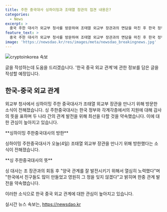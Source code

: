 ```yaml
---
title: 주한 중국대사 싱하이밍과 조태열 장관의 접견 내용은?
categories:
  - News
excerpt: >
  중국 주한 대사가 외교부 청사를 방문하여 조태열 외교부 장관과의 면담을 마친 후 한국 정부와 각계각층의 도움에 감사하다며 중한 관계 발전을 약속했습니다. 이달 중순 이임 예정이며, 대사가 귀국하면 대사대리가 맡을 전망입니다. 대사는 후회되는 점을 묻는 질문에 침묵하고, 양국 관계 발전을 위해 노력했다고 전했습니다.
feature_text: >
  중국 주한 대사가 외교부 청사를 방문하여 조태열 외교부 장관과의 면담을 마친 후 한국 정부와 각계각층의 도움에 감사하다며 중한 관계 발전을 약속했습니다. 이달 중순 이임 예정이며, 대사가 귀국하면 대사대리가 맡을 전망입니다. 대사는 후회되는 점을 묻는 질문에 침묵하고, 양국 관계 발전을 위해 노력했다고 전했습니다.
image: 'https://newsdao.kr/res/images/meta/newsdao_breakingnews.jpg'
---
```


<p><img src="https://newsdao.kr/res/images/meta/newsdao_breakingnews.jpg" alt="cryptoinkorea 속보" /></p>

<p>글을 작성하는데 도움을 드리겠습니다. '한국 중국 외교 관계'에 관한 정보를 담은 글을 작성할 예정입니다. </p>

<h2 data-ke-size="size26">한국-중국 외교 관계</h2>

<p>외교부 청사에서 싱하이밍 주한 중국대사가 조태열 외교부 장관을 만나기 위해 방문한 소식이 전해졌습니다. 싱 주한중국대사는 한국 정부와 각계각층에서의 지원에 대해 감사의 뜻을 표하며 두 나라 간의 관계 발전을 위해 최선을 다할 것을 약속했습니다. 이에 대한 관심이 높아지고 있습니다.</p>

<p data-ke-size="size16">**싱하이밍 주한중국대사의 방한**</p>

<p>싱하이밍 주한중국대사가 오늘(4일) 조태열 외교부 장관을 만나기 위해 방한했다는 소식이 전해졌습니다. </p>

<p data-ke-size="size16">**싱 주한중국대사의 뜻**</p>

<p>싱 대사는 조 장관과의 회동 후 "양국 관계를 잘 발전시키기 위해서 열심히 노력했다"며 "한국에서 친구들도 많이 만들었고 영원히 그 정을 잊지 않겠다"고 밝히며 한중 관계 발전을 약속했습니다.</p>

<p>이러한 소식으로 한국 중국 외교 관계에 대한 관심이 높아지고 있습니다.</p>
실시간 뉴스 속보는, <a href="https://newsdao.kr" rel="dofollow">https://newsdao.kr</a>


